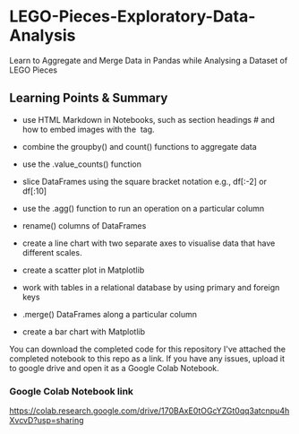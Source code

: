 # LEGO-Pieces-Exploratory-Data-Analysis
Learn to Aggregate and Merge Data in Pandas while Analysing a Dataset of LEGO Pieces

## Learning Points & Summary

- use HTML Markdown in Notebooks, such as section headings # and how to embed images with the <img> tag.

- combine the groupby() and count() functions to aggregate data

- use the .value_counts() function

- slice DataFrames using the square bracket notation e.g., df[:-2] or df[:10]

- use the .agg() function to run an operation on a particular column

- rename() columns of DataFrames

- create a line chart with two separate axes to visualise data that have different scales.

- create a scatter plot in Matplotlib

- work with tables in a relational database by using primary and foreign keys

- .merge() DataFrames along a particular column

- create a bar chart with Matplotlib

You can download the completed code for this repository
I've attached the completed notebook to this repo as a link. If you have any issues, upload it to google drive and open it as a Google Colab Notebook.

### Google Colab Notebook link
https://colab.research.google.com/drive/170BAxE0tOGcYZGt0qq3atcnpu4hXvcvD?usp=sharing
